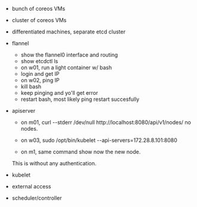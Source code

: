 - bunch of coreos VMs

- cluster of coreos VMs

- differentiated machines, separate etcd cluster 

- flannel

	- show the flannel0 interface and routing
	- show etcdctl ls
	- on w01, run a light container w/ bash
	- login and get IP
	- on w02, ping IP
	- kill bash
	- keep pinging and yo'll get error
	- restart bash, most likely ping restart succesfully
	
- apiserver

	- on m01, curl --stderr /dev/null http://localhost:8080/api/v1/nodes/
	  no nodes.
	  
	- on w03, sudo /opt/bin/kubelet --api-servers=172.28.8.101:8080
	- on m1, same command show now the new node.
	
	This is without any authentication.
	
- kubelet

- external access

- scheduler/controller
